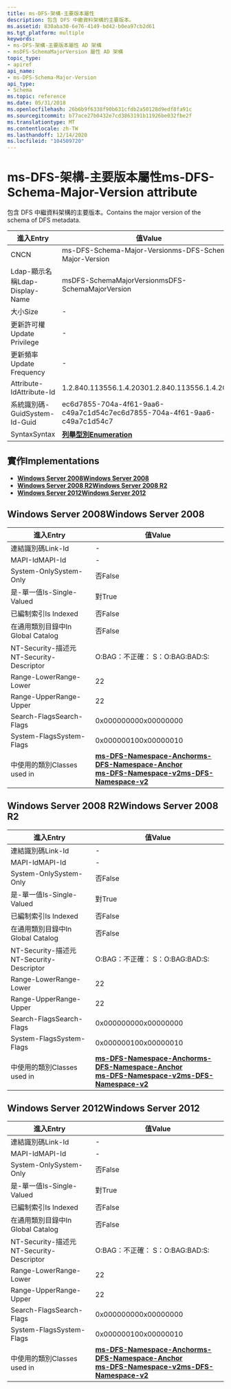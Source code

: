 ```yaml
---
title: ms-DFS-架構-主要版本屬性
description: 包含 DFS 中繼資料架構的主要版本。
ms.assetid: 830aba30-6e76-4149-bd42-b0ea97cb2d61
ms.tgt_platform: multiple
keywords:
- ms-DFS-架構-主要版本屬性 AD 架構
- msDFS-SchemaMajorVersion 屬性 AD 架構
topic_type:
- apiref
api_name:
- ms-DFS-Schema-Major-Version
api_type:
- Schema
ms.topic: reference
ms.date: 05/31/2018
ms.openlocfilehash: 26b6b9f6338f90b631cfdb2a50128d9edf8fa91c
ms.sourcegitcommit: b77ace27b0432e7cd3863191b11926be032fbe2f
ms.translationtype: MT
ms.contentlocale: zh-TW
ms.lasthandoff: 12/14/2020
ms.locfileid: "104509720"
---
```

# <a name="ms-dfs-schema-major-version-attribute"></a><span data-ttu-id="2aabc-105">ms-DFS-架構-主要版本屬性</span><span class="sxs-lookup"><span data-stu-id="2aabc-105">ms-DFS-Schema-Major-Version attribute</span></span>

<span data-ttu-id="2aabc-106">包含 DFS 中繼資料架構的主要版本。</span><span class="sxs-lookup"><span data-stu-id="2aabc-106">Contains the major version of the schema of DFS metadata.</span></span>



| <span data-ttu-id="2aabc-107">進入</span><span class="sxs-lookup"><span data-stu-id="2aabc-107">Entry</span></span> | <span data-ttu-id="2aabc-108">值</span><span class="sxs-lookup"><span data-stu-id="2aabc-108">Value</span></span> |
|-------------------|--------------------------------------|
| <span data-ttu-id="2aabc-109">CN</span><span class="sxs-lookup"><span data-stu-id="2aabc-109">CN</span></span>                | <span data-ttu-id="2aabc-110">ms-DFS-Schema-Major-Version</span><span class="sxs-lookup"><span data-stu-id="2aabc-110">ms-DFS-Schema-Major-Version</span></span>          |
| <span data-ttu-id="2aabc-111">Ldap-顯示名稱</span><span class="sxs-lookup"><span data-stu-id="2aabc-111">Ldap-Display-Name</span></span> | <span data-ttu-id="2aabc-112">msDFS-SchemaMajorVersion</span><span class="sxs-lookup"><span data-stu-id="2aabc-112">msDFS-SchemaMajorVersion</span></span>             |
| <span data-ttu-id="2aabc-113">大小</span><span class="sxs-lookup"><span data-stu-id="2aabc-113">Size</span></span>              | \-                                   |
| <span data-ttu-id="2aabc-114">更新許可權</span><span class="sxs-lookup"><span data-stu-id="2aabc-114">Update Privilege</span></span>  | \-                                   |
| <span data-ttu-id="2aabc-115">更新頻率</span><span class="sxs-lookup"><span data-stu-id="2aabc-115">Update Frequency</span></span>  | \-                                   |
| <span data-ttu-id="2aabc-116">Attribute-Id</span><span class="sxs-lookup"><span data-stu-id="2aabc-116">Attribute-Id</span></span>      | <span data-ttu-id="2aabc-117">1.2.840.113556.1.4.2030</span><span class="sxs-lookup"><span data-stu-id="2aabc-117">1.2.840.113556.1.4.2030</span></span>              |
| <span data-ttu-id="2aabc-118">系統識別碼-Guid</span><span class="sxs-lookup"><span data-stu-id="2aabc-118">System-Id-Guid</span></span>    | <span data-ttu-id="2aabc-119">ec6d7855-704a-4f61-9aa6-c49a7c1d54c7</span><span class="sxs-lookup"><span data-stu-id="2aabc-119">ec6d7855-704a-4f61-9aa6-c49a7c1d54c7</span></span> |
| <span data-ttu-id="2aabc-120">Syntax</span><span class="sxs-lookup"><span data-stu-id="2aabc-120">Syntax</span></span>            | [<span data-ttu-id="2aabc-121">**列舉型別**</span><span class="sxs-lookup"><span data-stu-id="2aabc-121">**Enumeration**</span></span>](s-enumeration.md) |



## <a name="implementations"></a><span data-ttu-id="2aabc-122">實作</span><span class="sxs-lookup"><span data-stu-id="2aabc-122">Implementations</span></span>

-   [<span data-ttu-id="2aabc-123">**Windows Server 2008**</span><span class="sxs-lookup"><span data-stu-id="2aabc-123">**Windows Server 2008**</span></span>](#windows-server-2008)
-   [<span data-ttu-id="2aabc-124">**Windows Server 2008 R2**</span><span class="sxs-lookup"><span data-stu-id="2aabc-124">**Windows Server 2008 R2**</span></span>](#windows-server-2008-r2)
-   [<span data-ttu-id="2aabc-125">**Windows Server 2012**</span><span class="sxs-lookup"><span data-stu-id="2aabc-125">**Windows Server 2012**</span></span>](#windows-server-2012)

## <a name="windows-server-2008"></a><span data-ttu-id="2aabc-126">Windows Server 2008</span><span class="sxs-lookup"><span data-stu-id="2aabc-126">Windows Server 2008</span></span>



| <span data-ttu-id="2aabc-127">進入</span><span class="sxs-lookup"><span data-stu-id="2aabc-127">Entry</span></span> | <span data-ttu-id="2aabc-128">值</span><span class="sxs-lookup"><span data-stu-id="2aabc-128">Value</span></span> |
|------------------------|-------------------------------------------------------------------------------------------------------------------------------------|
| <span data-ttu-id="2aabc-129">連結識別碼</span><span class="sxs-lookup"><span data-stu-id="2aabc-129">Link-Id</span></span>                | \-                                                                                                                                  |
| <span data-ttu-id="2aabc-130">MAPI-Id</span><span class="sxs-lookup"><span data-stu-id="2aabc-130">MAPI-Id</span></span>                | \-                                                                                                                                  |
| <span data-ttu-id="2aabc-131">System-Only</span><span class="sxs-lookup"><span data-stu-id="2aabc-131">System-Only</span></span>            | <span data-ttu-id="2aabc-132">否</span><span class="sxs-lookup"><span data-stu-id="2aabc-132">False</span></span>                                                                                                                               |
| <span data-ttu-id="2aabc-133">是-單一值</span><span class="sxs-lookup"><span data-stu-id="2aabc-133">Is-Single-Valued</span></span>       | <span data-ttu-id="2aabc-134">對</span><span class="sxs-lookup"><span data-stu-id="2aabc-134">True</span></span>                                                                                                                                |
| <span data-ttu-id="2aabc-135">已編制索引</span><span class="sxs-lookup"><span data-stu-id="2aabc-135">Is Indexed</span></span>             | <span data-ttu-id="2aabc-136">否</span><span class="sxs-lookup"><span data-stu-id="2aabc-136">False</span></span>                                                                                                                               |
| <span data-ttu-id="2aabc-137">在通用類別目錄中</span><span class="sxs-lookup"><span data-stu-id="2aabc-137">In Global Catalog</span></span>      | <span data-ttu-id="2aabc-138">否</span><span class="sxs-lookup"><span data-stu-id="2aabc-138">False</span></span>                                                                                                                               |
| <span data-ttu-id="2aabc-139">NT-Security-描述元</span><span class="sxs-lookup"><span data-stu-id="2aabc-139">NT-Security-Descriptor</span></span> | <span data-ttu-id="2aabc-140">O:BAG：不正確： S：</span><span class="sxs-lookup"><span data-stu-id="2aabc-140">O:BAG:BAD:S:</span></span>                                                                                                                        |
| <span data-ttu-id="2aabc-141">Range-Lower</span><span class="sxs-lookup"><span data-stu-id="2aabc-141">Range-Lower</span></span>            | <span data-ttu-id="2aabc-142">2</span><span class="sxs-lookup"><span data-stu-id="2aabc-142">2</span></span>                                                                                                                                   |
| <span data-ttu-id="2aabc-143">Range-Upper</span><span class="sxs-lookup"><span data-stu-id="2aabc-143">Range-Upper</span></span>            | <span data-ttu-id="2aabc-144">2</span><span class="sxs-lookup"><span data-stu-id="2aabc-144">2</span></span>                                                                                                                                   |
| <span data-ttu-id="2aabc-145">Search-Flags</span><span class="sxs-lookup"><span data-stu-id="2aabc-145">Search-Flags</span></span>           | <span data-ttu-id="2aabc-146">0x00000000</span><span class="sxs-lookup"><span data-stu-id="2aabc-146">0x00000000</span></span>                                                                                                                          |
| <span data-ttu-id="2aabc-147">System-Flags</span><span class="sxs-lookup"><span data-stu-id="2aabc-147">System-Flags</span></span>           | <span data-ttu-id="2aabc-148">0x00000010</span><span class="sxs-lookup"><span data-stu-id="2aabc-148">0x00000010</span></span>                                                                                                                          |
| <span data-ttu-id="2aabc-149">中使用的類別</span><span class="sxs-lookup"><span data-stu-id="2aabc-149">Classes used in</span></span>        | [<span data-ttu-id="2aabc-150">**ms-DFS-Namespace-Anchor**</span><span class="sxs-lookup"><span data-stu-id="2aabc-150">**ms-DFS-Namespace-Anchor**</span></span>](c-msdfs-namespaceanchor.md)<br/> [<span data-ttu-id="2aabc-151">**ms-DFS-Namespace-v2**</span><span class="sxs-lookup"><span data-stu-id="2aabc-151">**ms-DFS-Namespace-v2**</span></span>](c-msdfs-namespacev2.md)<br/> |



## <a name="windows-server-2008-r2"></a><span data-ttu-id="2aabc-152">Windows Server 2008 R2</span><span class="sxs-lookup"><span data-stu-id="2aabc-152">Windows Server 2008 R2</span></span>



| <span data-ttu-id="2aabc-153">進入</span><span class="sxs-lookup"><span data-stu-id="2aabc-153">Entry</span></span> | <span data-ttu-id="2aabc-154">值</span><span class="sxs-lookup"><span data-stu-id="2aabc-154">Value</span></span> |
|------------------------|-------------------------------------------------------------------------------------------------------------------------------------|
| <span data-ttu-id="2aabc-155">連結識別碼</span><span class="sxs-lookup"><span data-stu-id="2aabc-155">Link-Id</span></span>                | \-                                                                                                                                  |
| <span data-ttu-id="2aabc-156">MAPI-Id</span><span class="sxs-lookup"><span data-stu-id="2aabc-156">MAPI-Id</span></span>                | \-                                                                                                                                  |
| <span data-ttu-id="2aabc-157">System-Only</span><span class="sxs-lookup"><span data-stu-id="2aabc-157">System-Only</span></span>            | <span data-ttu-id="2aabc-158">否</span><span class="sxs-lookup"><span data-stu-id="2aabc-158">False</span></span>                                                                                                                               |
| <span data-ttu-id="2aabc-159">是-單一值</span><span class="sxs-lookup"><span data-stu-id="2aabc-159">Is-Single-Valued</span></span>       | <span data-ttu-id="2aabc-160">對</span><span class="sxs-lookup"><span data-stu-id="2aabc-160">True</span></span>                                                                                                                                |
| <span data-ttu-id="2aabc-161">已編制索引</span><span class="sxs-lookup"><span data-stu-id="2aabc-161">Is Indexed</span></span>             | <span data-ttu-id="2aabc-162">否</span><span class="sxs-lookup"><span data-stu-id="2aabc-162">False</span></span>                                                                                                                               |
| <span data-ttu-id="2aabc-163">在通用類別目錄中</span><span class="sxs-lookup"><span data-stu-id="2aabc-163">In Global Catalog</span></span>      | <span data-ttu-id="2aabc-164">否</span><span class="sxs-lookup"><span data-stu-id="2aabc-164">False</span></span>                                                                                                                               |
| <span data-ttu-id="2aabc-165">NT-Security-描述元</span><span class="sxs-lookup"><span data-stu-id="2aabc-165">NT-Security-Descriptor</span></span> | <span data-ttu-id="2aabc-166">O:BAG：不正確： S：</span><span class="sxs-lookup"><span data-stu-id="2aabc-166">O:BAG:BAD:S:</span></span>                                                                                                                        |
| <span data-ttu-id="2aabc-167">Range-Lower</span><span class="sxs-lookup"><span data-stu-id="2aabc-167">Range-Lower</span></span>            | <span data-ttu-id="2aabc-168">2</span><span class="sxs-lookup"><span data-stu-id="2aabc-168">2</span></span>                                                                                                                                   |
| <span data-ttu-id="2aabc-169">Range-Upper</span><span class="sxs-lookup"><span data-stu-id="2aabc-169">Range-Upper</span></span>            | <span data-ttu-id="2aabc-170">2</span><span class="sxs-lookup"><span data-stu-id="2aabc-170">2</span></span>                                                                                                                                   |
| <span data-ttu-id="2aabc-171">Search-Flags</span><span class="sxs-lookup"><span data-stu-id="2aabc-171">Search-Flags</span></span>           | <span data-ttu-id="2aabc-172">0x00000000</span><span class="sxs-lookup"><span data-stu-id="2aabc-172">0x00000000</span></span>                                                                                                                          |
| <span data-ttu-id="2aabc-173">System-Flags</span><span class="sxs-lookup"><span data-stu-id="2aabc-173">System-Flags</span></span>           | <span data-ttu-id="2aabc-174">0x00000010</span><span class="sxs-lookup"><span data-stu-id="2aabc-174">0x00000010</span></span>                                                                                                                          |
| <span data-ttu-id="2aabc-175">中使用的類別</span><span class="sxs-lookup"><span data-stu-id="2aabc-175">Classes used in</span></span>        | [<span data-ttu-id="2aabc-176">**ms-DFS-Namespace-Anchor**</span><span class="sxs-lookup"><span data-stu-id="2aabc-176">**ms-DFS-Namespace-Anchor**</span></span>](c-msdfs-namespaceanchor.md)<br/> [<span data-ttu-id="2aabc-177">**ms-DFS-Namespace-v2**</span><span class="sxs-lookup"><span data-stu-id="2aabc-177">**ms-DFS-Namespace-v2**</span></span>](c-msdfs-namespacev2.md)<br/> |



## <a name="windows-server-2012"></a><span data-ttu-id="2aabc-178">Windows Server 2012</span><span class="sxs-lookup"><span data-stu-id="2aabc-178">Windows Server 2012</span></span>



| <span data-ttu-id="2aabc-179">進入</span><span class="sxs-lookup"><span data-stu-id="2aabc-179">Entry</span></span> | <span data-ttu-id="2aabc-180">值</span><span class="sxs-lookup"><span data-stu-id="2aabc-180">Value</span></span> |
|------------------------|-------------------------------------------------------------------------------------------------------------------------------------|
| <span data-ttu-id="2aabc-181">連結識別碼</span><span class="sxs-lookup"><span data-stu-id="2aabc-181">Link-Id</span></span>                | \-                                                                                                                                  |
| <span data-ttu-id="2aabc-182">MAPI-Id</span><span class="sxs-lookup"><span data-stu-id="2aabc-182">MAPI-Id</span></span>                | \-                                                                                                                                  |
| <span data-ttu-id="2aabc-183">System-Only</span><span class="sxs-lookup"><span data-stu-id="2aabc-183">System-Only</span></span>            | <span data-ttu-id="2aabc-184">否</span><span class="sxs-lookup"><span data-stu-id="2aabc-184">False</span></span>                                                                                                                               |
| <span data-ttu-id="2aabc-185">是-單一值</span><span class="sxs-lookup"><span data-stu-id="2aabc-185">Is-Single-Valued</span></span>       | <span data-ttu-id="2aabc-186">對</span><span class="sxs-lookup"><span data-stu-id="2aabc-186">True</span></span>                                                                                                                                |
| <span data-ttu-id="2aabc-187">已編制索引</span><span class="sxs-lookup"><span data-stu-id="2aabc-187">Is Indexed</span></span>             | <span data-ttu-id="2aabc-188">否</span><span class="sxs-lookup"><span data-stu-id="2aabc-188">False</span></span>                                                                                                                               |
| <span data-ttu-id="2aabc-189">在通用類別目錄中</span><span class="sxs-lookup"><span data-stu-id="2aabc-189">In Global Catalog</span></span>      | <span data-ttu-id="2aabc-190">否</span><span class="sxs-lookup"><span data-stu-id="2aabc-190">False</span></span>                                                                                                                               |
| <span data-ttu-id="2aabc-191">NT-Security-描述元</span><span class="sxs-lookup"><span data-stu-id="2aabc-191">NT-Security-Descriptor</span></span> | <span data-ttu-id="2aabc-192">O:BAG：不正確： S：</span><span class="sxs-lookup"><span data-stu-id="2aabc-192">O:BAG:BAD:S:</span></span>                                                                                                                        |
| <span data-ttu-id="2aabc-193">Range-Lower</span><span class="sxs-lookup"><span data-stu-id="2aabc-193">Range-Lower</span></span>            | <span data-ttu-id="2aabc-194">2</span><span class="sxs-lookup"><span data-stu-id="2aabc-194">2</span></span>                                                                                                                                   |
| <span data-ttu-id="2aabc-195">Range-Upper</span><span class="sxs-lookup"><span data-stu-id="2aabc-195">Range-Upper</span></span>            | <span data-ttu-id="2aabc-196">2</span><span class="sxs-lookup"><span data-stu-id="2aabc-196">2</span></span>                                                                                                                                   |
| <span data-ttu-id="2aabc-197">Search-Flags</span><span class="sxs-lookup"><span data-stu-id="2aabc-197">Search-Flags</span></span>           | <span data-ttu-id="2aabc-198">0x00000000</span><span class="sxs-lookup"><span data-stu-id="2aabc-198">0x00000000</span></span>                                                                                                                          |
| <span data-ttu-id="2aabc-199">System-Flags</span><span class="sxs-lookup"><span data-stu-id="2aabc-199">System-Flags</span></span>           | <span data-ttu-id="2aabc-200">0x00000010</span><span class="sxs-lookup"><span data-stu-id="2aabc-200">0x00000010</span></span>                                                                                                                          |
| <span data-ttu-id="2aabc-201">中使用的類別</span><span class="sxs-lookup"><span data-stu-id="2aabc-201">Classes used in</span></span>        | [<span data-ttu-id="2aabc-202">**ms-DFS-Namespace-Anchor**</span><span class="sxs-lookup"><span data-stu-id="2aabc-202">**ms-DFS-Namespace-Anchor**</span></span>](c-msdfs-namespaceanchor.md)<br/> [<span data-ttu-id="2aabc-203">**ms-DFS-Namespace-v2**</span><span class="sxs-lookup"><span data-stu-id="2aabc-203">**ms-DFS-Namespace-v2**</span></span>](c-msdfs-namespacev2.md)<br/> |



 

 






